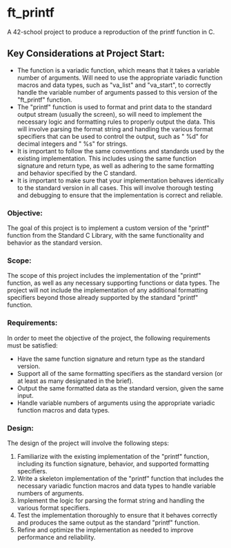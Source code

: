 # ft_printf
A 42-school project to produce a reproduction of the printf function in C.

## Key Considerations at Project Start:

* The function is a variadic function, which means that it takes a variable number of arguments. Will need to use the appropriate variadic function macros and data types, such as "va_list" and "va_start", to correctly handle the variable number of arguments passed to this version of the "ft_printf" function.
* The "printf" function is used to format and print data to the standard output stream (usually the screen), so will need to implement the necessary logic and formatting rules to properly output the data. This will involve parsing the format string and handling the various format specifiers that can be used to control the output, such as " %d" for decimal integers and " %s" for strings.
* It is important to follow the same conventions and standards used by the existing implementation. This includes using the same function signature and return type, as well as adhering to the same formatting and behavior specified by the C standard.
* It is important to make sure that your implementation behaves identically to the standard version in all cases. This will involve thorough testing and debugging to ensure that the implementation is correct and reliable.

### Objective: 
The goal of this project is to implement a custom version of the "printf" function from the Standard C Library, with the same functionality and behavior as the standard version.

### Scope: 
The scope of this project includes the implementation of the "printf" function, as well as any necessary supporting functions or data types. The project will not include the implementation of any additional formatting specifiers beyond those already supported by the standard "printf" function.

### Requirements: 
In order to meet the objective of the project, the following requirements must be satisfied:

* Have the same function signature and return type as the standard version.
* Support all of the same formatting specifiers as the standard version (or at least as many designated in the brief).
* Output the same formatted data as the standard version, given the same input.
* Handle variable numbers of arguments using the appropriate variadic function macros and data types.

### Design: 
The design of the project will involve the following steps:

1. Familiarize with the existing implementation of the "printf" function, including its function signature, behavior, and supported formatting specifiers.
2. Write a skeleton implementation of the "printf" function that includes the necessary variadic function macros and data types to handle variable numbers of arguments.
3. Implement the logic for parsing the format string and handling the various format specifiers.
4. Test the implementation thoroughly to ensure that it behaves correctly and produces the same output as the standard "printf" function.
5. Refine and optimize the implementation as needed to improve performance and reliability.  
